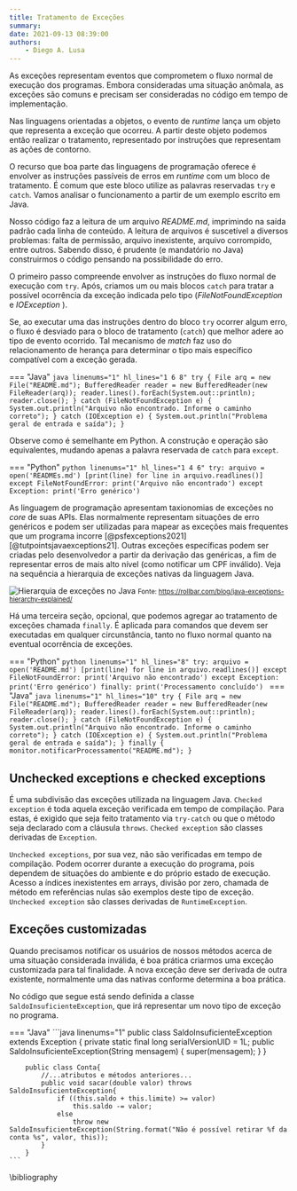 ```yaml
---
title: Tratamento de Exceções
summary: 
date: 2021-09-13 08:39:00
authors:
    - Diego A. Lusa
---
```


As exceções representam eventos que comprometem o fluxo normal de execução dos programas. Embora consideradas uma situação anômala, as exceções são comuns e precisam ser consideradas no código em tempo de implementação.

Nas linguagens orientadas a objetos, o evento de *runtime* lança um objeto que representa a exceção que ocorreu. A partir deste objeto podemos então realizar o tratamento, representado por instruções que representam as ações de contorno.

O recurso que boa parte das linguagens de programação oferece é envolver as instruções passíveis de erros em *runtime* com um bloco de tratamento. É comum que este bloco utilize as palavras reservadas `try` e `catch`. Vamos analisar o funcionamento a partir de um exemplo escrito em Java.

Nosso código faz a leitura de um arquivo *README.md*, imprimindo na saída padrão cada linha de conteúdo. A leitura de arquivos é suscetível a diversos problemas: falta de permissão, arquivo inexistente, arquivo corrompido, entre outros. Sabendo disso, é prudente (e mandatório no Java) construirmos o código pensando na possibilidade do erro. 

O primeiro passo compreende envolver as instruções do fluxo normal de execução com `try`. Após, criamos um ou mais blocos `catch` para tratar a possível ocorrência da exceção indicada pelo tipo (*FileNotFoundException* e *IOException* ).

Se, ao executar uma das instruções dentro do bloco `try` ocorrer algum erro, o fluxo é desviado para o bloco de tratamento (`catch`) que melhor adere ao tipo de evento ocorrido. Tal mecanismo de *match* faz uso do relacionamento de herança para determinar o tipo mais específico compatível com a exceção gerada.

=== "Java"
    ```java linenums="1" hl_lines="1 6 8"
        try {
            File arq = new File("README.md");
            BufferedReader reader = new BufferedReader(new FileReader(arq));
            reader.lines().forEach(System.out::println);
            reader.close();
        } catch (FileNotFoundException e) {
            System.out.println("Arquivo não encontrado. Informe o caminho correto");
        } catch (IOException e) {
            System.out.println("Problema geral de entrada e saída");
        }
    ```

Observe como é semelhante em Python. A construção e operação são equivalentes, mudando apenas a palavra reservada de `catch` para `except`.

=== "Python"
    ```python linenums="1" hl_lines="1 4 6"
        try:
            arquivo = open('READMEs.md')
            [print(line) for line in arquivo.readlines()]
        except FileNotFoundError:
            print('Arquivo não encontrado')
        except Exception:
            print('Erro genérico')
    ```

As linguagem de programação apresentam taxionomias de exceções no *core* de suas APIs. Elas normalmente representam situações de erro genéricos e podem ser utilizadas para mapear as exceções mais frequentes que um programa incorre [@psfexceptions2021] [@tutpointsjavaexceptions21]. Outras exceções específicas podem ser criadas pelo desenvolvedor a partir da derivação das genéricas, a fim de representar erros de mais alto nível (como notificar um CPF inválido). Veja na sequência a hierarquia de exceções nativas da linguagem Java.

![Hierarquia de exceções no Java](img/java-exceptions-hierarchy-example.png)
<small>Fonte: <a href="https://rollbar.com/blog/java-exceptions-hierarchy-explained/">https://rollbar.com/blog/java-exceptions-hierarchy-explained/</a></small>

Há uma terceira seção, opcional, que podemos agregar ao tratamento de exceções chamada `finally`. É aplicada para comandos que devem ser executadas em qualquer circunstância, tanto no fluxo normal quanto na eventual ocorrência de exceções.




=== "Python"
    ```python linenums="1" hl_lines="8"
        try:
            arquivo = open('README.md')
            [print(line) for line in arquivo.readlines()]
        except FileNotFoundError:
            print('Arquivo não encontrado')
        except Exception:
            print('Erro genérico')
        finally:
            print('Processamento concluído')
    ```
=== "Java"
    ```java linenums="1" hl_lines="10"
        try {
            File arq = new File("README.md");
            BufferedReader reader = new BufferedReader(new FileReader(arq));
            reader.lines().forEach(System.out::println);
            reader.close();
        } catch (FileNotFoundException e) {
            System.out.println("Arquivo não encontrado. Informe o caminho correto");
        } catch (IOException e) {
            System.out.println("Problema geral de entrada e saída");
        } finally {
            monitor.notificarProcessamento("README.md");
        }
    ```

## Unchecked exceptions e checked exceptions

É uma subdivisão das exceções utilizada na linguagem Java. `Checked exception` é toda aquela exceção verificada em tempo de compilação. Para estas, é exigido que seja feito tratamento via  `try-catch` ou que o método seja declarado com a cláusula `throws`. `Checked exception` são classes derivadas de `Exception`.

`Unchecked exceptions`, por sua vez, não são verificadas em tempo de compilação. Podem ocorrer durante a execução do programa, pois dependem de situações do ambiente e do próprio estado de execução. Acesso a índices inexistentes em arrays, divisão por zero, chamada de método em referências nulas são exemplos deste tipo de exceção. `Unchecked exception` são classes derivadas de `RuntimeException`.


## Exceções customizadas

Quando precisamos notificar os usuários de nossos métodos acerca de uma situação considerada inválida, é boa prática criarmos uma exceção customizada para tal finalidade. A nova exceção deve ser derivada de outra existente, normalmente uma das nativas conforme determina a boa prática. 

No código que segue está sendo definida a classe `SaldoInsuficienteException`, que irá representar um novo tipo de exceção no programa.

=== "Java"
    ```java linenums="1"
        public class SaldoInsuficienteException extends Exception {
            private static final long serialVersionUID = 1L;
            public SaldoInsuficienteException(String mensagem) {
                super(mensagem);
            }
        }	

        public class Conta{
            //...atributos e métodos anteriores...
            public void sacar(double valor) throws SaldoInsuficienteException{
                if ((this.saldo + this.limite) >= valor)
                    this.saldo -= valor;
                else
                    throw new SaldoInsuficienteException(String.format("Não é possível retirar %f da conta %s", valor, this));
            }
        }
    ```


\bibliography